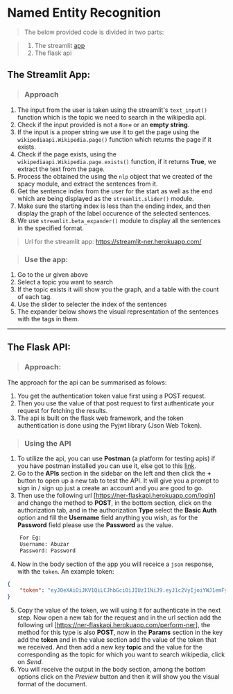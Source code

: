 # Named Entity Recognition
> The below provided code is divided in two parts:

> 1. The streamlit [app](https://streamlit-ner.herokuapp.com/)
> 2. The flask api

## The Streamlit App:
> ### Approach
1. The input from the user is taken using the streamlit's `text_input()` function which is the topic we need to search in the wikipedia api.
2. Check if the input provided is not a `None` or an **empty string**.
3. If the input is a proper string we use it to get the page using the `wikipediaapi.Wikipedia.page()` function which returns the page if it exists.
4. Check if the page exists, using the `wikipediaapi.Wikipedia.page.exists()` function, if it returns **True**, we extract the text from the page.
5. Process the obtained the using the `nlp` object that we created of the spacy module, and extract the sentences from it.
6. Get the sentence index from the user for the start as well as the end which are being displayed as the `streamlit.slider()` module.
7. Make sure the starting index is less than the ending index, and then display the graph of the label occurence of the selected sentences.
8. We use `streamlit.beta_expander()` module to display all the sentences in the specified format.

> Url for the streamlit app: https://streamlit-ner.herokuapp.com/

> ### Use the app:
1. Go to the ur given above
2. Select a topic you want to search
3. If the topic exists it will show you the graph, and a table with the count of each tag.
4. Use the slider to selecter the index of the sentences
5. The expander below shows the visual representation of the sentences with the tags in them.
---

## The Flask API:
> ### Approach:
The approach for the api can be summarised as folows:
1. You get the authentication token value first using a POST request.
2. Then you use the value of that post request to first authenticate your request for fetching the results.
3. The api is built on the flask web framework, and the token authentication is done using the Pyjwt library (Json Web Token).

> ### Using the API
1. To utilize the api, you can use **Postman** (a platform for testing apis) if you have postman installed you can use it, else got to this [link](https://www.postman.com/postman/workspace/postman-open-technologies-data/api/).
2. Go to the **APIs** section in the sidebar on the left and then click the **+** button to open up a new tab to test the API. It will give you a prompt to sign in / sign up just a create an account and you are good to go.
3. Then use the following url [https://ner-flaskapi.herokuapp.com/login] and change the method to **POST**, in the bottom section, click on the authorization tab, and in the authorization **Type** select the **Basic Auth** option and fill the **Username** field anything you wish, as for the **Password** field please use the **Password** as the value.
```python
    For Eg:
    Username: Abuzar
    Password: Password
```
4. Now in the body section of the app you will receice a `json` response, with the `token`. An example token:
```json
{
    "token": "eyJ0eXAiOiJKV1QiLCJhbGciOiJIUzI1NiJ9.eyJ1c2VyIjoiYWJ1emFyIiwiZXhwIjoxNjE1MDUzNjI4fQ.PU2x58R05pX3O-yIFcpTGAqFq3G_-a_THoE9y7UsFKY"
}
```
5. Copy the value of the token, we will using it for authenticate in the next step. Now open a new tab for the request and in the url section add the following url [https://ner-flaskapi.herokuapp.com/perform-ner], the method for this type is also **POST**, now in the **Params** section in the key add the **token** and in the value section add the value of the token that we received. And then add a new key **topic** and the value for the corresponding as the topic for which you want to search wikipedia, click on *Send*.
6. You will receive the output in the body section, among the bottom options click on the *Preview* button and then it will show you the visual format of the document.